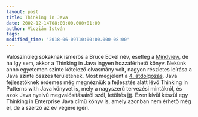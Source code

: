 ```yaml
---
layout: post
title: Thinking in Java
date: 2002-12-14T08:00:00.000+01:00
author: Viczián István
tags:
modified_time: '2018-06-09T10:00:00.000-08:00'
---
```


Valószínűleg sokaknak ismerős a Bruce Eckel név, esetleg a
[Mindview](http://www.mindview.net), de ha így sem, akkor a Thinking in
Java ingyen hozzáférhető könyv. Nekünk anno egyetemen szinte kötelező
olvasmány volt, nagyon részletes leírása a Java szinte összes
területének. Most megjelent a [4.
átdolgozás](http://64.78.49.204/TIJ3.zip). Java fejlesztőknek érdemes
még megnézniük a fejlesztés alatt lévő Thinking in Patterns with Java
könyvet is, mely a nagyszerű tervezési mintákról, és azok Java nyelvű
megvalósításairól szól, letöltés
[itt](http://www.mindview.net/Books/TIPatterns/). Ezen kívül készül egy
Thinking in Enterprise Java című könyv is, amely azonban nem érhető még
el, de a szerző az év végére ígéri.
